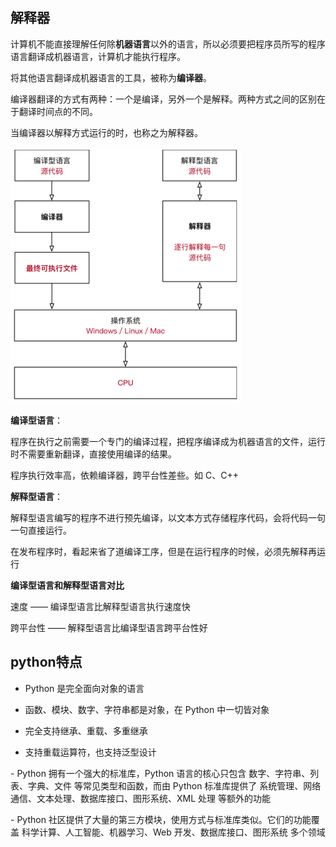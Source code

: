 ## 解释器

计算机不能直接理解任何除**机器语言**以外的语言，所以必须要把程序员所写的程序语言翻译成机器语言，计算机才能执行程序。

将其他语言翻译成机器语言的工具，被称为**编译器**。

编译器翻译的方式有两种：一个是编译，另外一个是解释。两种方式之间的区别在于翻译时间点的不同。

当编译器以解释方式运行的时，也称之为解释器。

![image-20220427202225426](python.assets/image-20220427202225426.png)

**编译型语言**：

程序在执行之前需要一个专门的编译过程，把程序编译成为机器语言的文件，运行时不需要重新翻译，直接使用编译的结果。

程序执行效率高，依赖编译器，跨平台性差些。如 C、C++

**解释型语言**：

解释型语言编写的程序不进行预先编译，以文本方式存储程序代码，会将代码一句一句直接运行。

在发布程序时，看起来省了道编译工序，但是在运行程序的时候，必须先解释再运行

**编译型语言和解释型语言对比**

速度 —— 编译型语言比解释型语言执行速度快

跨平台性 —— 解释型语言比编译型语言跨平台性好



## python特点

- Python 是完全面向对象的语言

- 函数、模块、数字、字符串都是对象，在 Python 中一切皆对象

- 完全支持继承、重载、多重继承

- 支持重载运算符，也支持泛型设计




\- Python 拥有一个强大的标准库，Python 语言的核心只包含 数字、字符串、列表、字典、文件 等常见类型和函数，而由 Python 标准库提供了 系统管理、网络通信、文本处理、数据库接口、图形系统、XML 处理 等额外的功能



\- Python 社区提供了大量的第三方模块，使用方式与标准库类似。它们的功能覆盖 科学计算、人工智能、机器学习、Web 开发、数据库接口、图形系统 多个领域



